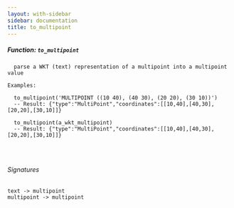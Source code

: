 ```yaml
---
layout: with-sidebar
sidebar: documentation
title: to_multipoint
---
```


##### Function: `to_multipoint`
```
  parse a WKT (text) representation of a multipoint into a multipoint value

Examples:

  to_multipoint('MULTIPOINT ((10 40), (40 30), (20 20), (30 10))')
  -- Result: {"type":"MultiPoint","coordinates":[[10,40],[40,30],[20,20],[30,10]]}

  to_multipoint(a_wkt_multipoint)
  -- Result: {"type":"MultiPoint","coordinates":[[10,40],[40,30],[20,20],[30,10]]}




```

###### Signatures
    text -> multipoint
    multipoint -> multipoint

